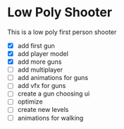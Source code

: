 # Low Poly Shooter
This is a low poly first person shooter
- [x] add first gun
- [x] add player model
- [x] add more guns
- [ ] add multiplayer
- [ ] add animations for guns
- [ ] add vfx for guns
- [ ] create a gun choosing ui
- [ ] optimize
- [ ] create new levels
- [ ] animations for walking
